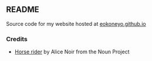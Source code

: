 ## README

Source code for my website hosted at [eokoneyo.github.io](https://eokoneyo.github.io)

### Credits
- [Horse rider](https://thenounproject.com/AliceNoir/collection/african-native-ethnic-people/?i=2045996) by Alice Noir from the Noun Project
